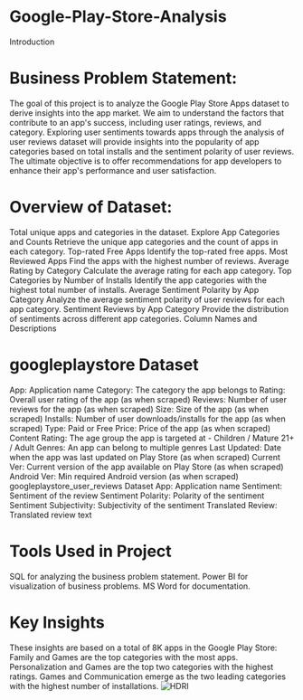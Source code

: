# Google-Play-Store-Analysis
Introduction
# Business Problem Statement:
The goal of this project is to analyze the Google Play Store Apps dataset to derive insights into the app market. We aim to understand the factors that contribute to an app's success, including user ratings, reviews, and category. Exploring user sentiments towards apps through the analysis of user reviews dataset will provide insights into the popularity of app categories based on total installs and the sentiment polarity of user reviews. The ultimate objective is to offer recommendations for app developers to enhance their app's performance and user satisfaction.

# Overview of Dataset:
Total unique apps and categories in the dataset.
Explore App Categories and Counts
Retrieve the unique app categories and the count of apps in each category.
Top-rated Free Apps
Identify the top-rated free apps.
Most Reviewed Apps
Find the apps with the highest number of reviews.
Average Rating by Category
Calculate the average rating for each app category.
Top Categories by Number of Installs
Identify the app categories with the highest total number of installs.
Average Sentiment Polarity by App Category
Analyze the average sentiment polarity of user reviews for each app category.
Sentiment Reviews by App Category
Provide the distribution of sentiments across different app categories.
Column Names and Descriptions
# googleplaystore Dataset
App: Application name
Category: The category the app belongs to
Rating: Overall user rating of the app (as when scraped)
Reviews: Number of user reviews for the app (as when scraped)
Size: Size of the app (as when scraped)
Installs: Number of user downloads/installs for the app (as when scraped)
Type: Paid or Free
Price: Price of the app (as when scraped)
Content Rating: The age group the app is targeted at - Children / Mature 21+ / Adult
Genres: An app can belong to multiple genres
Last Updated: Date when the app was last updated on Play Store (as when scraped)
Current Ver: Current version of the app available on Play Store (as when scraped)
Android Ver: Min required Android version (as when scraped)
googleplaystore_user_reviews Dataset
App: Application name
Sentiment: Sentiment of the review
Sentiment Polarity: Polarity of the sentiment
Sentiment Subjectivity: Subjectivity of the sentiment
Translated Review: Translated review text
# Tools Used in Project
SQL for analyzing the business problem statement.
Power BI for visualization of business problems.
MS Word for documentation.
# Key Insights
These insights are based on a total of 8K apps in the Google Play Store:
Family and Games are the top categories with the most apps.
Personalization and Games are the top two categories with the highest ratings.
Games and Communication emerge as the two leading categories with the highest number of installations.
![HDRI](https://github.com/SumeetTompe070/Google-Play-Store-Analysis/assets/140255237/75f9f9e9-d74c-40a0-8878-09f8118f0375)
